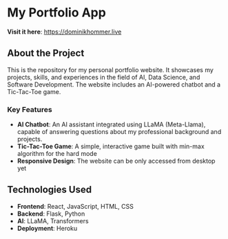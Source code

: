 # My Portfolio App

**Visit it here**: https://dominikhommer.live

## About the Project

This is the repository for my personal portfolio website. It showcases my projects, skills, and experiences in the field of AI, Data Science, and Software Development. The website includes an AI-powered chatbot and a Tic-Tac-Toe game.

### Key Features
- **AI Chatbot**: An AI assistant integrated using LLaMA (Meta-Llama), capable of answering questions about my professional background and projects.
- **Tic-Tac-Toe Game**: A simple, interactive game built with min-max algorithm for the hard mode
- **Responsive Design**: The website can be only accessed from desktop yet

## Technologies Used

- **Frontend**: React, JavaScript, HTML, CSS
- **Backend**: Flask, Python
- **AI**: LLaMA, Transformers
- **Deployment**: Heroku